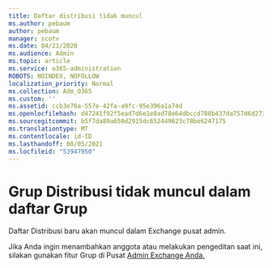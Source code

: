 ```yaml
---
title: Daftar distribusi tidak muncul
ms.author: pebaum
author: pebaum
manager: scotv
ms.date: 04/21/2020
ms.audience: Admin
ms.topic: article
ms.service: o365-administration
ROBOTS: NOINDEX, NOFOLLOW
localization_priority: Normal
ms.collection: Adm_O365
ms.custom: ''
ms.assetid: ccb3e76a-557e-42fa-a9fc-95e396a1a74d
ms.openlocfilehash: d47241f92f5ead7d6e1e8ad78e64dbccd780b437da757d6d273778fcc5372378
ms.sourcegitcommit: b5f7da89a650d2915dc652449623c78be6247175
ms.translationtype: MT
ms.contentlocale: id-ID
ms.lasthandoff: 08/05/2021
ms.locfileid: "53947950"
---
```

# <a name="distribution-group-not-showing-in-groups-list"></a>Grup Distribusi tidak muncul dalam daftar Grup

Daftar Distribusi baru akan muncul dalam Exchange pusat admin.
  
Jika Anda ingin menambahkan anggota atau melakukan pengeditan saat ini, silakan gunakan fitur Grup di Pusat [Admin Exchange Anda.](https://outlook.office365.com/ecp/?rfr=Admin_o365&amp;exsvurl=1&amp;mkt=en-US.aspx)
  

